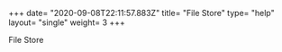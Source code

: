 +++
date= "2020-09-08T22:11:57.883Z"
title= "File Store"
type= "help"
layout= "single"
weight= 3
+++
 
File Store